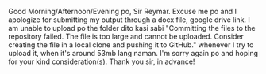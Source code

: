 Good Morning/Afternoon/Evening po, Sir Reymar. Excuse me po and I apologize for submitting my output through a docx file, google drive link. I am unable to upload po the folder dito kasi sabi "Committing the files to the repository failed. The file is too large and cannot be uploaded. Consider creating the file in a local clone and pushing it to GitHub." whenever I try to upload it, when it's around 53mb lang naman. I'm sorry again po and hoping for your kind consideration(s). Thank you sir, in advance!
